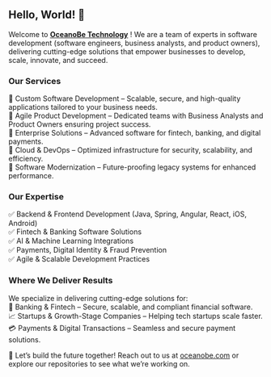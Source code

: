 ## Hello, World! :wave:

Welcome to **[OceanoBe Technology](https://oceanobe.com)** ! We are a team of experts in software development (software engineers, business analysts, and product owners), delivering cutting-edge solutions that empower businesses to develop, scale, innovate, and succeed.

### Our Services
🔹 Custom Software Development – Scalable, secure, and high-quality applications tailored to your business needs.\
🔹 Agile Product Development – Dedicated teams with Business Analysts and Product Owners ensuring project success.\
🔹 Enterprise Solutions – Advanced software for fintech, banking, and digital payments.\
🔹 Cloud & DevOps – Optimized infrastructure for security, scalability, and efficiency.\
🔹 Software Modernization – Future-proofing legacy systems for enhanced performance.
 
### Our Expertise
✅ Backend & Frontend Development (Java, Spring, Angular, React, iOS, Android)\
✅ Fintech & Banking Software Solutions\
✅ AI & Machine Learning Integrations\
✅ Payments, Digital Identity & Fraud Prevention\
✅ Agile & Scalable Development Practices
 
### Where We Deliver Results
We specialize in delivering cutting-edge solutions for:\
🏦 Banking & Fintech – Secure, scalable, and compliant financial software.\
📈 Startups & Growth-Stage Companies – Helping tech startups scale faster.\
💳 Payments & Digital Transactions – Seamless and secure payment solutions.
 
📩 Let’s build the future together! Reach out to us at [oceanobe.com](https://oceanobe.com) or explore our repositories to see what we’re working on.
